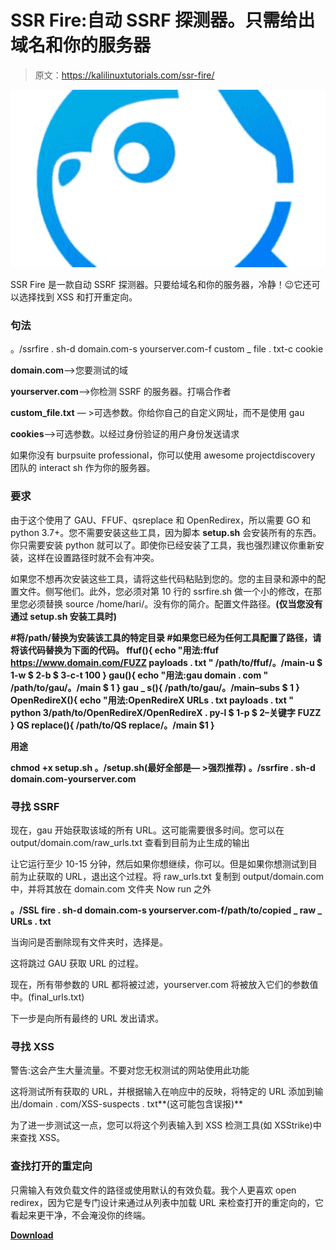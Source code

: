 # SSR Fire:自动 SSRF 探测器。只需给出域名和你的服务器

> 原文：<https://kalilinuxtutorials.com/ssr-fire/>

[![](img/9253e8af3478f5923bed497bc1dd582e.png)](https://blogger.googleusercontent.com/img/b/R29vZ2xl/AVvXsEhYaAFoZN8UHd_UOcLqRsZ3WttpZnnpIgrbcUfxYlQAnWxc4qfAbhpxbzFNMQIdDk-Dey4aOEytDcR1vBejtpC0kJdVVF4eyv69u9e9wiH_p28MWJSCMu7c44ERupra63glRvmQNrkPWDVMUxmG8A2SGVLH4M5Z-2Ts5JlCARqJHBL0TYaPIEVo0Ibg/s674/AVvXsEhh10PnIKy45SPiRpjS2fjFf4x2ie5fqMsOWno8LL015kvaQAdZcxDGcSxlreb_koP3N8mnWUbuSYR420hyHT9LzS2sW-U_lEAsST0z8ktQFShEW2mPlJWMxIZFDNRz_L5Kh4AL2qpUMAdwJE1HthKuSp-Pj4yFzgB-s2wRyedKc0vC7x5KO9zgpjcYw400-h384-390x220-1.png)

SSR Fire 是一款自动 SSRF 探测器。只要给域名和你的服务器，冷静！😉它还可以选择找到 XSS 和打开重定向。

### 句法

。/ssrfire . sh-d domain.com-s yourserver.com-f custom _ file . txt-c cookie

**domain.com**—>您要测试的域

**yourserver.com**——>你检测 SSRF 的服务器。打嗝合作者

**custom_file.txt** — >可选参数。你给你自己的自定义网址，而不是使用 gau

**cookies**——>可选参数。以经过身份验证的用户身份发送请求

如果你没有 burpsuite professional，你可以使用 awesome projectdiscovery 团队的 interact sh 作为你的服务器。

### 要求

由于这个使用了 GAU、FFUF、qsreplace 和 OpenRedirex，所以需要 GO 和 python 3.7+。您不需要安装这些工具，因为脚本 **setup.sh** 会安装所有的东西。你只需要安装 python 就可以了。即使你已经安装了工具，我也强烈建议你重新安装，这样在设置路径时就不会有冲突。

如果您不想再次安装这些工具，请将这些代码粘贴到您的。您的主目录和源中的配置文件。侧写他们。此外，您必须对第 10 行的 ssrfire.sh 做一个小的修改，在那里您必须替换 source /home/hari/。没有你的简介。配置文件路径。**(仅当您没有通过 setup.sh 安装工具时)**

**#将/path/替换为安装该工具的特定目录
#如果您已经为任何工具配置了路径，请将该代码替换为下面的代码。
ffuf(){
echo "用法:ffuf https://www.domain.com/FUZZ payloads . txt "
/path/to/ffuf/。/main-u $ 1-w $ 2-b $ 3-c-t 100
}
gau(){
echo "用法:gau domain . com "
/path/to/gau/。/main $ 1
}
gau _ s(){
/path/to/gau/。/main–subs $ 1
}
OpenRedireX(){
echo "用法:OpenRedireX URLs . txt payloads . txt "
python 3/path/to/OpenRedireX/OpenRedireX . py-l $ 1-p $ 2–关键字 FUZZ
}
QS replace(){
/path/to/QS replace/。/main $1
}**

**用途**

**chmod +x setup.sh
。/setup.sh(最好全部是— >强烈推荐)
。/ssrfire . sh-d domain.com-yourserver.com**

### 寻找 SSRF

现在，gau 开始获取该域的所有 URL。这可能需要很多时间。您可以在 output/domain.com/raw_urls.txt 查看到目前为止生成的输出

让它运行至少 10-15 分钟，然后如果你想继续，你可以。但是如果你想测试到目前为止获取的 URL，退出这个过程。将 raw_urls.txt 复制到 output/domain.com 中，并将其放在 domain.com 文件夹 Now run 之外

**。/SSL fire . sh-d domain.com-s yourserver.com-f/path/to/copied _ raw _ URLs . txt**

当询问是否删除现有文件夹时，选择是。

这将跳过 GAU 获取 URL 的过程。

现在，所有带参数的 URL 都将被过滤，yourserver.com 将被放入它们的参数值中。(final_urls.txt)

下一步是向所有最终的 URL 发出请求。

### 寻找 XSS

警告:这会产生大量流量。不要对您无权测试的网站使用此功能

这将测试所有获取的 URL，并根据输入在响应中的反映，将特定的 URL 添加到输出/domain . com/XSS-suspects . txt**(这可能包含误报)**

为了进一步测试这一点，您可以将这个列表输入到 XSS 检测工具(如 XSStrike)中来查找 XSS。

### 查找打开的重定向

只需输入有效负载文件的路径或使用默认的有效负载。我个人更喜欢 open redirex，因为它是专门设计来通过从列表中加载 URL 来检查打开的重定向的，它看起来更干净，不会淹没你的终端。

[**Download**](https://github.com/ksharinarayanan/SSRFire)